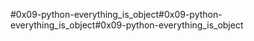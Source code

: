 #0x09-python-everything_is_object#0x09-python-everything_is_object#0x09-python-everything_is_object
